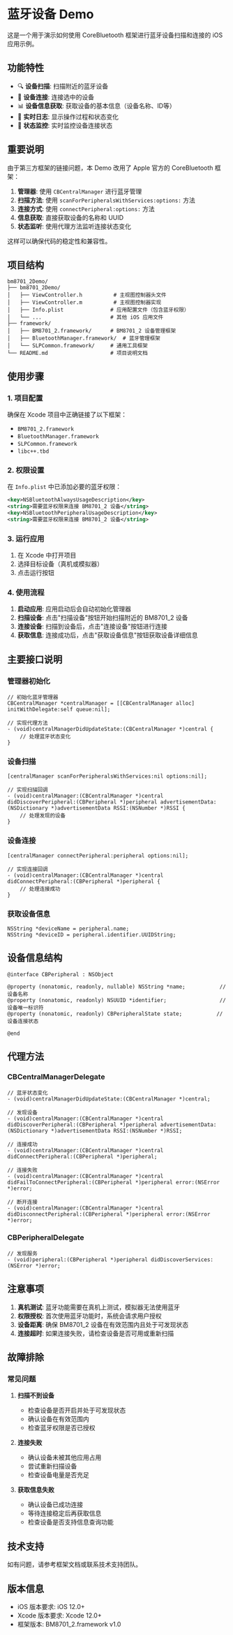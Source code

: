 # 蓝牙设备 Demo

这是一个用于演示如何使用 CoreBluetooth 框架进行蓝牙设备扫描和连接的 iOS 应用示例。

## 功能特性

- 🔍 **设备扫描**: 扫描附近的蓝牙设备
- 🔗 **设备连接**: 连接选中的设备
- 📊 **设备信息获取**: 获取设备的基本信息（设备名称、ID等）
- 📝 **实时日志**: 显示操作过程和状态变化
- 🔄 **状态监控**: 实时监控设备连接状态

## 重要说明

由于第三方框架的链接问题，本 Demo 改用了 Apple 官方的 CoreBluetooth 框架：

1. **管理器**: 使用 `CBCentralManager` 进行蓝牙管理
2. **扫描方法**: 使用 `scanForPeripheralsWithServices:options:` 方法
3. **连接方式**: 使用 `connectPeripheral:options:` 方法
4. **信息获取**: 直接获取设备的名称和 UUID
5. **状态监听**: 使用代理方法监听连接状态变化

这样可以确保代码的稳定性和兼容性。

## 项目结构

```
bm8701_2Demo/
├── bm8701_2Demo/
│   ├── ViewController.h          # 主视图控制器头文件
│   ├── ViewController.m          # 主视图控制器实现
│   ├── Info.plist               # 应用配置文件（包含蓝牙权限）
│   └── ...                      # 其他 iOS 应用文件
├── framework/
│   ├── BM8701_2.framework/      # BM8701_2 设备管理框架
│   ├── BluetoothManager.framework/  # 蓝牙管理框架
│   └── SLPCommon.framework/     # 通用工具框架
└── README.md                    # 项目说明文档
```

## 使用步骤

### 1. 项目配置

确保在 Xcode 项目中正确链接了以下框架：

- `BM8701_2.framework`
- `BluetoothManager.framework`
- `SLPCommon.framework`
- `libc++.tbd`

### 2. 权限设置

在 `Info.plist` 中已添加必要的蓝牙权限：

```xml
<key>NSBluetoothAlwaysUsageDescription</key>
<string>需要蓝牙权限来连接 BM8701_2 设备</string>
<key>NSBluetoothPeripheralUsageDescription</key>
<string>需要蓝牙权限来连接 BM8701_2 设备</string>
```

### 3. 运行应用

1. 在 Xcode 中打开项目
2. 选择目标设备（真机或模拟器）
3. 点击运行按钮

### 4. 使用流程

1. **启动应用**: 应用启动后会自动初始化管理器
2. **扫描设备**: 点击"扫描设备"按钮开始扫描附近的 BM8701_2 设备
3. **连接设备**: 扫描到设备后，点击"连接设备"按钮进行连接
4. **获取信息**: 连接成功后，点击"获取设备信息"按钮获取设备详细信息

## 主要接口说明

### 管理器初始化

```objc
// 初始化蓝牙管理器
CBCentralManager *centralManager = [[CBCentralManager alloc] initWithDelegate:self queue:nil];

// 实现代理方法
- (void)centralManagerDidUpdateState:(CBCentralManager *)central {
    // 处理蓝牙状态变化
}
```

### 设备扫描

```objc
[centralManager scanForPeripheralsWithServices:nil options:nil];

// 实现扫描回调
- (void)centralManager:(CBCentralManager *)central didDiscoverPeripheral:(CBPeripheral *)peripheral advertisementData:(NSDictionary *)advertisementData RSSI:(NSNumber *)RSSI {
    // 处理发现的设备
}
```

### 设备连接

```objc
[centralManager connectPeripheral:peripheral options:nil];

// 实现连接回调
- (void)centralManager:(CBCentralManager *)central didConnectPeripheral:(CBPeripheral *)peripheral {
    // 处理连接成功
}
```

### 获取设备信息

```objc
NSString *deviceName = peripheral.name;
NSString *deviceID = peripheral.identifier.UUIDString;
```

## 设备信息结构

```objc
@interface CBPeripheral : NSObject

@property (nonatomic, readonly, nullable) NSString *name;           // 设备名称
@property (nonatomic, readonly) NSUUID *identifier;                 // 设备唯一标识符
@property (nonatomic, readonly) CBPeripheralState state;           // 设备连接状态

@end
```

## 代理方法

### CBCentralManagerDelegate

```objc
// 蓝牙状态变化
- (void)centralManagerDidUpdateState:(CBCentralManager *)central;

// 发现设备
- (void)centralManager:(CBCentralManager *)central didDiscoverPeripheral:(CBPeripheral *)peripheral advertisementData:(NSDictionary *)advertisementData RSSI:(NSNumber *)RSSI;

// 连接成功
- (void)centralManager:(CBCentralManager *)central didConnectPeripheral:(CBPeripheral *)peripheral;

// 连接失败
- (void)centralManager:(CBCentralManager *)central didFailToConnectPeripheral:(CBPeripheral *)peripheral error:(NSError *)error;

// 断开连接
- (void)centralManager:(CBCentralManager *)central didDisconnectPeripheral:(CBPeripheral *)peripheral error:(NSError *)error;
```

### CBPeripheralDelegate

```objc
// 发现服务
- (void)peripheral:(CBPeripheral *)peripheral didDiscoverServices:(NSError *)error;
```

## 注意事项

1. **真机测试**: 蓝牙功能需要在真机上测试，模拟器无法使用蓝牙
2. **权限授权**: 首次使用蓝牙功能时，系统会请求用户授权
3. **设备距离**: 确保 BM8701_2 设备在有效范围内且处于可发现状态
4. **连接超时**: 如果连接失败，请检查设备是否可用或重新扫描

## 故障排除

### 常见问题

1. **扫描不到设备**
   - 检查设备是否开启并处于可发现状态
   - 确认设备在有效范围内
   - 检查蓝牙权限是否已授权

2. **连接失败**
   - 确认设备未被其他应用占用
   - 尝试重新扫描设备
   - 检查设备电量是否充足

3. **获取信息失败**
   - 确认设备已成功连接
   - 等待连接稳定后再获取信息
   - 检查设备是否支持信息查询功能

## 技术支持

如有问题，请参考框架文档或联系技术支持团队。

## 版本信息

- iOS 版本要求: iOS 12.0+
- Xcode 版本要求: Xcode 12.0+
- 框架版本: BM8701_2.framework v1.0 